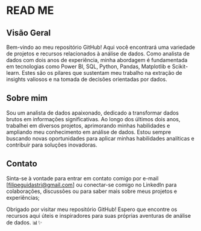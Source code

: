 # READ ME

## Visão Geral
Bem-vindo ao meu repositório GitHub! Aqui você encontrará uma variedade de projetos e recursos relacionados à análise de dados. Como analista de dados com dois anos de experiência, minha abordagem é fundamentada em tecnologias como Power BI, SQL, Python, Pandas, Matplotlib e Scikit-learn. Estes são os pilares que sustentam meu trabalho na extração de insights valiosos e na tomada de decisões orientadas por dados.

## Sobre mim
Sou um analista de dados apaixonado, dedicado a transformar dados brutos em informações significativas. Ao longo dos últimos dois anos, trabalhei em diversos projetos, aprimorando minhas habilidades e ampliando meu conhecimento em análise de dados. Estou sempre buscando novas oportunidades para aplicar minhas habilidades analíticas e contribuir para soluções inovadoras.

## Contato
Sinta-se à vontade para entrar em contato comigo por e-mail [filipeguidastri@gmail.com] ou conectar-se comigo no LinkedIn para colaborações, discussões ou para saber mais sobre meus projetos e experiências;

Obrigado por visitar meu repositório GitHub! Espero que encontre os recursos aqui úteis e inspiradores para suas próprias aventuras de análise de dados. 📊✨
